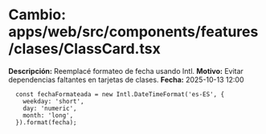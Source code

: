 # Cambio: apps/web/src/components/features/clases/ClassCard.tsx
**Descripción:** Reemplacé formateo de fecha usando Intl.
**Motivo:** Evitar dependencias faltantes en tarjetas de clases.
**Fecha:** 2025-10-13 12:00
```tsx
  const fechaFormateada = new Intl.DateTimeFormat('es-ES', {
    weekday: 'short',
    day: 'numeric',
    month: 'long',
  }).format(fecha);
```
